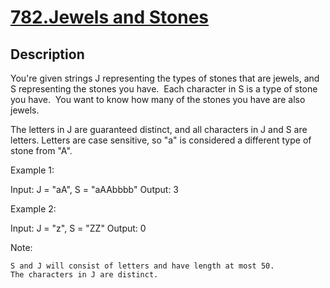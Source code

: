 # [782.Jewels and Stones](https://leetcode.com/problems/jewels-and-stones/)
        
## Description
        
You&#39;re given strings J representing the types of stones that are jewels, and S representing the stones you have.&nbsp; Each character in S is a type of stone you have.&nbsp; You want to know how many of the stones you have are also jewels.

The letters in J are guaranteed distinct, and all characters in J and S are letters. Letters are case sensitive, so &quot;a&quot; is considered a different type of stone from &quot;A&quot;.

Example 1:


Input: J = &quot;aA&quot;, S = &quot;aAAbbbb&quot;
Output: 3


Example 2:


Input: J = &quot;z&quot;, S = &quot;ZZ&quot;
Output: 0


Note:


	S and J will consist of letters and have length at most 50.
	The characters in J are distinct.

